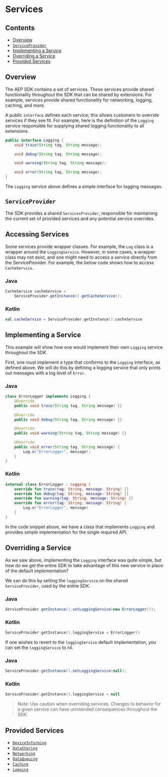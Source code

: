 # Services

## Contents

- [Overview](#overview)
- [`ServiceProvider`](#serviceprovider)
- [Implementing a Service](#implementing-a-service)
- [Overriding a Service](#overriding-a-service)
- [Provided Services](#provided-services)

## Overview

The AEP SDK contains a set of services. These services provide shared functionality throughout the SDK that can be shared by extensions. For example, services provide shared functionality for networking, logging, caching, and more.

A public `interface` defines each service; this allows customers to override services if they see fit. For example, here is the definition of the `Logging` service responsible for supplying shared logging functionality to all extensions.

```java
public interface Logging {
    void trace(String tag, String message);

    void debug(String tag, String message);

    void warning(String tag, String message);

    void error(String tag, String message);
}
```

The `Logging` service above defines a simple interface for logging messages.

## `ServiceProvider`

The SDK provides a shared `ServicesProvider`, responsible for maintaining the current set of provided services and any potential service overrides.

## Accessing Services

Some services provide wrapper classes. For example, the `Log` class is a wrapper around the `LoggingService`. However, in some cases, a wrapper class may not exist, and one might need to access a service directly from the ServiceProvider. For example, the below code shows how to access `CacheService`.

### Java

```java
CacheService cacheService =
    ServiceProvider.getInstance().getCacheService();
```

### Kotlin

```kotlin
val cacheService = ServiceProvider.getInstance().cacheService
```

## Implementing a Service

This example will show how one would implement their own `Logging` service throughout the SDK.

First, one must implement a type that conforms to the `Logging` interface, as defined above. We will do this by defining a logging service that only prints out messages with a log level of `Error`.

### Java

```java
class ErrorLogger implements Logging {
	@Override
	public void trace(String tag, String message) {}

	@Override
	public void debug(String tag, String message) {}

	@Override
	public void warning(String tag, String message) {}

	@Override
	public void error(String tag, String message) {
		Log.e("ErrorLogger", message);
	}
}
```

### Kotlin

```kotlin
internal class ErrorLogger : Logging {
    override fun trace(tag: String, message: String) {}
    override fun debug(tag: String, message: String) {}
    override fun warning(tag: String, message: String) {}
    override fun error(tag: String, message: String) {
        Log.e("ErrorLogger", message)
    }
}
```

In the code snippet above, we have a class that implements `Logging` and provides simple implementation for the single required API.

## Overriding a Service

As we saw above, implementing the `Logging` interface was quite simple, but how do we get the entire SDK to take advantage of this new service in place of the default implementation?

We can do this by setting the `loggingService` on the shared `ServiceProvider`, used by the entire SDK.

### Java

```java
ServiceProvider.getInstance().setLoggingService(new ErrorLogger());
```

### Kotlin

```kotlin
ServiceProvider.getInstance().loggingService = ErrorLogger()
```

If one wishes to revert to the `loggingService` default implementation, you can set the `loggingService` to nil.

### Java

```java
ServiceProvider.getInstance().setLoggingService(null);
```

### Kotlin

```kotlin
ServiceProvider.getInstance().loggingService = null
```

> Note: Use caution when overriding services. Changes to behavior for a given service can have unintended consequences throughout the SDK.

## Provided Services

- [`DeviceInforming`](./DeviceInforming.md)
- [`DataStoring`](./DataStoring.md)
- [`Networking`](./Networking.md)
- [`DataQueuing`](./DataQueuing.md)
- [`Caching`](./Caching.md)
- [`Logging`](./Logging.md)
